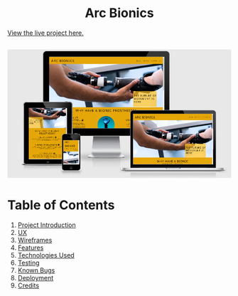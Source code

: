 <h1 align="center">Arc Bionics</h1>

[View the live project here.](https://shazaiib47.github.io/arc-bionics-new/)

<h2 align="center"><img src="/assets/images/responsive-website-snap.png"></h2>

# Table of Contents <a name="home"></a>

1. [Project Introduction](#introduction)
2. [UX](#ux)
3. [Wireframes](#wireframes)
4. [Features](#features)
5. [Technologies Used](#techused)
6. [Testing](#testing)
7. [Known Bugs](#knownbugs)
8. [Deployment](#deployment)
9. [Credits](#credits)
